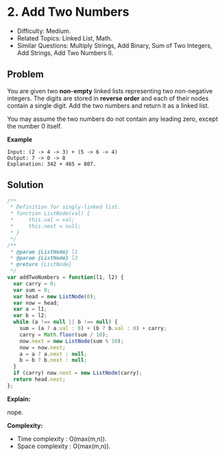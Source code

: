 # 2. Add Two Numbers

- Difficulty: Medium.
- Related Topics: Linked List, Math.
- Similar Questions: Multiply Strings, Add Binary, Sum of Two Integers, Add Strings, Add Two Numbers II.

## Problem

You are given two **non-empty** linked lists representing two non-negative integers. The digits are stored in **reverse order** and each of their nodes contain a single digit. Add the two numbers and return it as a linked list.

You may assume the two numbers do not contain any leading zero, except the number 0 itself.

**Example**

```
Input: (2 -> 4 -> 3) + (5 -> 6 -> 4)
Output: 7 -> 0 -> 8
Explanation: 342 + 465 = 807.
```

## Solution

```javascript
/**
 * Definition for singly-linked list.
 * function ListNode(val) {
 *     this.val = val;
 *     this.next = null;
 * }
 */
/**
 * @param {ListNode} l1
 * @param {ListNode} l2
 * @return {ListNode}
 */
var addTwoNumbers = function(l1, l2) {
  var carry = 0;
  var sum = 0;
  var head = new ListNode(0);
  var now = head;
  var a = l1;
  var b = l2;
  while (a !== null || b !== null) {
    sum = (a ? a.val : 0) + (b ? b.val : 0) + carry;
    carry = Math.floor(sum / 10);
    now.next = new ListNode(sum % 10);
    now = now.next;
    a = a ? a.next : null;
    b = b ? b.next : null;
  }
  if (carry) now.next = new ListNode(carry);
  return head.next;
};
```

**Explain:**

nope.

**Complexity:**

* Time complexity : O(max(m,n)).
* Space complexity : O(max(m,n)).
